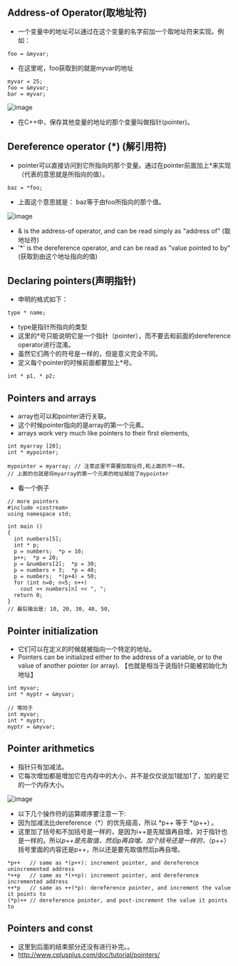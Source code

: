 ## Address-of Operator(取地址符)
- 一个变量中的地址可以通过在这个变量的名字前加一个取地址符来实现。例如：

```
foo = &myvar;
```

- 在这里呢，foo获取到的就是myvar的地址

```
myvar = 25;
foo = &myvar;
bar = myvar;
```

![image](https://user-images.githubusercontent.com/16880879/39744490-07712210-52d7-11e8-961a-3e458ea9ba06.png)

- 在C++中，保存其他变量的地址的那个变量叫做指针(pointer)。


## Dereference operator (*) (解引用符)
- pointer可以直接访问到它所指向的那个变量。通过在pointer前面加上*来实现（代表的意思就是所指向的值）。

```
baz = *foo;
```

- 上面这个意思就是： baz等于由foo所指向的那个值。

![image](https://user-images.githubusercontent.com/16880879/39744525-25c30f76-52d7-11e8-9feb-74271d32be1b.png)

- & is the address-of operator, and can be read simply as "address of" (取地址符)
- '*' is the dereference operator, and can be read as "value pointed to by" (获取到由这个地址指向的值)


## Declaring pointers(声明指针)
- 申明的格式如下：

```
type * name; 
```

- type是指针所指向的类型
- 这里的*号只能说明它是一个指针（pointer），而不要去和前面的dereference operator进行混淆。
- 虽然它们两个的符号是一样的，但是意义完全不同。
- 定义每个pointer的时候前面都要加上*号。

```
int * p1, * p2;
```

## Pointers and arrays
- array也可以和pointer进行关联。
- 这个时候pointer指向的是array的第一个元素。
- arrays work very much like pointers to their first elements, 

```
int myarray [20];
int * mypointer;

mypointer = myarray; // 注意这里不需要加取址符,和上面的不一样。
// 上面的也就是将myarray的第一个元素的地址赋给了mypointer
```

- 看一个例子
```
// more pointers
#include <iostream>
using namespace std;

int main ()
{
  int numbers[5];
  int * p;
  p = numbers;  *p = 10;
  p++;  *p = 20;
  p = &numbers[2];  *p = 30;
  p = numbers + 3;  *p = 40;
  p = numbers;  *(p+4) = 50;
  for (int n=0; n<5; n++)
    cout << numbers[n] << ", ";
  return 0;
}
// 最后输出是: 10, 20, 30, 40, 50, 
```

## Pointer initialization
- 它们可以在定义的时候就被指向一个特定的地址。
- Pointers can be initialized either to the address of a variable, or to the value of another pointer (or array). 【也就是相当于说指针只能被初始化为地址】

```
int myvar;
int * myptr = &myvar;

// 等同于
int myvar;
int * myptr;
myptr = &myvar;
```

## Pointer arithmetics
- 指针只有加减法。
- 它每次增加都是增加它在内存中的大小，并不是仅仅说加1就加1了，加的是它的一个内存大小。

![image](https://user-images.githubusercontent.com/16880879/39744548-37f88e96-52d7-11e8-9e1b-707f5662e3c3.png)

- 以下几个操作符的运算顺序要注意一下:
- 因为加减法比dereference（*）的优先级高，所以 *p++  等于  *(p++) 。
- 这里加了括号和不加括号是一样的，是因为i++是先赋值再自增，对于指针也是一样的。所以*p++是先取值，然后p再自增。加个括号还是一样的，*（p++）括号里面的内容还是p++，所以还是要先取值然后p再自增。

```
*p++   // same as *(p++): increment pointer, and dereference unincremented address
*++p   // same as *(++p): increment pointer, and dereference incremented address
++*p   // same as ++(*p): dereference pointer, and increment the value it points to
(*p)++ // dereference pointer, and post-increment the value it points to 
```


## Pointers and const
- 这里到后面的结束部分还没有进行补完。。
- http://www.cplusplus.com/doc/tutorial/pointers/
